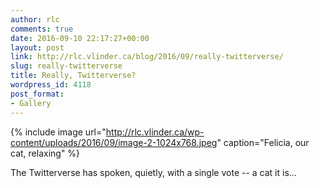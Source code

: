```yaml
---
author: rlc
comments: true
date: 2016-09-10 22:17:27+00:00
layout: post
link: http://rlc.vlinder.ca/blog/2016/09/really-twitterverse/
slug: really-twitterverse
title: Really, Twitterverse?
wordpress_id: 4118
post_format:
- Gallery
---
```


{% include image url="http://rlc.vlinder.ca/wp-content/uploads/2016/09/image-2-1024x768.jpeg" caption="Felicia, our cat, relaxing" %}

The Twitterverse has spoken, quietly, with a single vote -- a cat it is...
